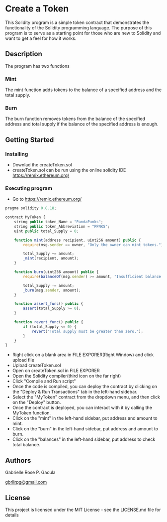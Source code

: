 # Create a Token

This Solidity program is a simple token contract that demonstrates the functionality of the Solidity programming language. The purpose of this program is to serve as a starting point for those who are new to Solidity and want to get a feel for how it works.

## Description

The program has two functions
### Mint
The mint function adds tokens to the balance of a specified address and the total supply.
### Burn
The burn function removes tokens from the balance of the specified address and total supply if the balance of the specified address is enough.

## Getting Started

### Installing

* Downlad the createToken.sol
* createToken.sol can be run using the online solidity IDE https://remix.ethereum.org/

### Executing program

* Go to https://remix.ethereum.org/

```javascript
pragma solidity 0.8.18;

contract MyToken {
    string public token_Name = "PandaPunks";
    string public token_Abbreviation = "PPNKS";
    uint public total_Supply = 0;

    function mint(address recipient, uint256 amount) public {
        require(msg.sender == owner, "Only the owner can mint tokens.");

        total_Supply += amount;
        _mint(recipient, amount);
    }

    function burn(uint256 amount) public {
        require(balanceOf(msg.sender) >= amount, "Insufficient balance to burn.");

        total_Supply -= amount;
        _burn(msg.sender, amount);
    }

    function assert_func() public {
        assert(total_Supply >= 0);
    }

    function revert_func() public {
        if (total_Supply <= 0) {
            revert("Total supply must be greater than zero.");
        }
    }
}

```

* Right click on a blank area in FILE EXPORER(Right Window) and click upload file
* Upload createToken.sol
* Open on createToken.sol in FILE EXPORER
* Open the Solidity compiler(third icon on the far right)
* Click "Compile and Run script"
* Once the code is compiled, you can deploy the contract by clicking on the "Deploy & Run Transactions" tab in the left-hand sidebar. 
* Select the "MyToken" contract from the dropdown menu, and then click on the "Deploy" button.
* Once the contract is deployed, you can interact with it by calling the MyToken function. 
* Click on the "mint" in the left-hand sidebar, put address and amount to mint. 
* Click on the "burn" in the left-hand sidebar, put address and amount to burn. 
* Click on the "balances" in the left-hand sidebar, put address to check total balance. 


## Authors

Gabrielle Rose P. Gacula

gbrllrpg@gmail.com

## License

This project is licensed under the MIT License - see the LICENSE.md file for details
